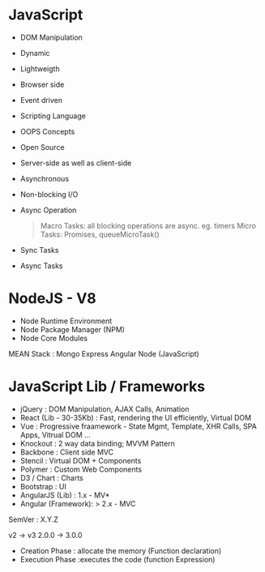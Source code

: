 # JavaScript

- DOM Manipulation
- Dynamic
- Lightweigth
- Browser side
- Event driven
- Scripting Language
- OOPS Concepts
- Open Source
- Server-side as well as client-side
- Asynchronous
- Non-blocking I/O

- Async Operation

  > Macro Tasks: all blocking operations are async. eg. timers
  > Micro Tasks: Promises, queueMicroTask()

- Sync Tasks
- Async Tasks

# NodeJS - V8

- Node Runtime Environment
- Node Package Manager (NPM)
- Node Core Modules

MEAN Stack : Mongo Express Angular Node (JavaScript)

# JavaScript Lib / Frameworks

- jQuery : DOM Manipulation, AJAX Calls, Animation
- React (Lib - 30-35Kb) : Fast, rendering the UI efficiently, Virtual DOM
- Vue : Progressive fraamework - State Mgmt, Template, XHR Calls, SPA Apps, Vitrual DOM ...
- Knockout : 2 way data binding; MVVM Pattern
- Backbone : Client side MVC
- Stencil : Virtual DOM + Components
- Polymer : Custom Web Components
- D3 / Chart : Charts
- Bootstrap : UI
- AngularJS (Lib) : 1.x - MV\*
- Angular (Framework): > 2.x - MVC

SemVer : X.Y.Z

v2 -> v3
2.0.0 -> 3.0.0

- Creation Phase : allocate the memory (Function declaration)
- Execution Phase :executes the code (function Expression)
